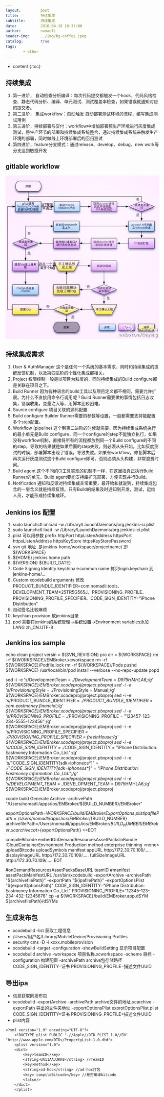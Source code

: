 ```yaml
---
layout:         post
title:          持续集成
subtitle:       持续集成
date:           2016-04-18 10:37:00
author:         nomadli
header-img:     ../img/bg-coffee.jpeg
catalog:        true
tags:
        - other
---
```


* content
{:toc}

## 持续集成
1.  第一进阶， 自动检查分析编译：每次代码提交都触发一个hook，代码风格检查、静态代码分析、编译、单元测试、测试覆盖率检查，如果错误就通知对应的提交者。
2.  第二进阶， 集成workflow：自动触发 自动部署测试环境的流程，编写集成测试用例
3.  第三进阶，持续部署与交付：workflow中增加部署预生产环境进行灰度集成测试，将生产环节的部署和持续集成系统整合，通过持续集成系统来触发生产环境的部署，同时做线上环境部署后的回归测试
4.  第四进阶，feature分支模式：通过release、develop、debug、new work等分支达到敏捷开发

## gitlable workflow 
![1]

## 持续集成需求
01. User & AuthManager 这个是任何一个系统的基本需求，同时和持续集成的提醒反馈机制，以及第四进阶的个性化集成都相关。
02. Project 权限控制一般是以项目为粒度的，同时持续集成的Build configure都是关联在项目之下。
03. Build Runner 因为各种语言的build工具以及项目定义都不相同，需要允许扩展。为什么不直接用命令行调用呢？Build Runner需要做的事情包括日志收集，错误收集，变量注入等，用脚本比较困难。
04. Source configure  项目关联的源码配置
05. Build configure  Builder Runner需要的参数等设置，一般都需要支持能配置多个step配置。
06. Workflow (pipeline)  这个到第二进阶的时候就需要。因为持续集成系统执行的最小单元是Build configure，同一个configure的step不能独立执行，如果没有workflow机制，直接将所有的流程都放到同一个Build configure的不同的step，导致的结果就是如果后面的step失败，则必须从头开始。比如灰度测试的时候，部署脚本出现了错误，导致失败。如果有workflow，修复脚本后再次运行灰度测试这个Build configure即可，否则必须从头构建，非常浪费时间。
07. Build agent  这个不同的CI工具实现的机制不一样，在这里指真正执行Build Runner的单元。Build agent要能支持库扩充部署，方便实现并行Build。
08. Notification 通知和反馈对持续集成非常重要，最开始和就说到，持续集成包含的一层含义就是持续反馈。只有Build的结果及时通知到开发，测试，运维人员，才能形成持续集成环。

## Jenkins ios 配置
01. sudo launchctl unload -w /Library/LaunchDaemons/org.jenkins-ci.plist
02. sudo launchctl load -w /Library/LaunchDaemons/org.jenkins-ci.plist
03. plist 可以用参数 prefix httpPort httpListenAddress httpsPort httpsListenAddress httpsKeyStore httpsKeyStorePassword 
04. svn git 地址 .是jenkins-home/workspace/projectname/ 即 ${WORKSPACE}
05. \${HOME} jenkins home path
06. \${VERSION} \${BUILD_DATE}  
07. Code Signing Identity keychina->common name 拷贝login.keychain 到 jenkins-home/... 
08. Custom xcodebuild arguments 修改PRODUCT_BUNDLE_IDENTIFIER=com.nomadli.tools、DEVELOPMENT_TEAM=25TR5G565J、PROVISIONING_PROFILE、PROVISIONING_PROFILE_SPECIFIER、CODE_SIGN_IDENTITY="iPhone Distribution"
09. 自动签名比较麻烦
10. keychian provision 放jenkins目录
11. pod 需要在jenkins的系统管理->系统设置->Environment variables添加 LANG zh_CN.UTF-8 

## Jenkins ios sample
echo clean project versin = ${SVN_REVISION} pro dir = ${WORKSPACE}
rm -rf ${WORKSPACE}/EMBroker.xcworkspace
rm -rf ${WORKSPACE}/Podfile.lock
rm -rf ${WORKSPACE}/Pods
pushd ${WORKSPACE}
	/usr/local/bin/pod install --verbose --no-repo-update
popd

sed -i -e 's/DevelopmentTeam = .*/DevelopmentTeam = D975HMHLA6;/g' ${WORKSPACE}/EMBroker.xcodeproj/project.pbxproj
sed -i -e 's/ProvisioningStyle = .*/ProvisioningStyle = Manual;/g' ${WORKSPACE}/EMBroker.xcodeproj/project.pbxproj
sed -i -e 's/PRODUCT_BUNDLE_IDENTIFIER = .*/PRODUCT_BUNDLE_IDENTIFIER = com.eastmoney.financial;/g' ${WORKSPACE}/EMBroker.xcodeproj/project.pbxproj
sed -i -e 's/PROVISIONING_PROFILE = .*/PROVISIONING_PROFILE = "123457-123-234-5555-123456";/g' ${WORKSPACE}/EMBroker.xcodeproj/project.pbxproj
sed -i -e 's/PROVISIONING_PROFILE_SPECIFIER = .*/PROVISIONING_PROFILE_SPECIFIER = freeInHouse;/g' ${WORKSPACE}/EMBroker.xcodeproj/project.pbxproj
sed -i -e 's/CODE_SIGN_IDENTITY = .*/CODE_SIGN_IDENTITY = "iPhone Distribution: Eastmoney Information Co.,Ltd.";/g' ${WORKSPACE}/EMBroker.xcodeproj/project.pbxproj
sed -i -e 's/"CODE_SIGN_IDENTITY\[sdk=iphoneos\*\]" = .*/"CODE_SIGN_IDENTITY\[sdk=iphoneos\*\]" = "iPhone Distribution: Eastmoney Information Co.,Ltd.";/g' ${WORKSPACE}/EMBroker.xcodeproj/project.pbxproj
sed -i -e 's/DEVELOPMENT_TEAM = .*/DEVELOPMENT_TEAM = D975HMHLA6;/g' ${WORKSPACE}/EMBroker.xcodeproj/project.pbxproj
 
xcode build Generate Archive -archivePath "/Users/nomadli/apps/ios/EMBroker/${BUILD_NUMBER}/EMBroker"

exportOptionsPath=${WORKSPACE}/build/EMBrokerExportOptions.plist
ipafilePath=/Users/nomadli/apps/ios/EMBroker/${BUILD_NUMBER}
archivefilePath=/Users/nomadli/apps/ios/EMBroker/${BUILD_NUMBER}/EMBroker.xcarchive
cat >${exportOptionsPath} <<EOT
<?xml version="1.0" encoding="UTF-8"?>
<!DOCTYPE plist PUBLIC "-//Apple//DTD PLIST 1.0//EN" "http://www.apple.com/DTDs/PropertyList-1.0.dtd">
<plist version="1.0">
<dict>
	<key>compileBitcode</key>
	<false/>
	<key>embedOnDemandResourcesAssetPacksInBundle</key>
	<true/>
	<key>iCloudContainerEnvironment</key>
	<string>Production</string>
	<key>method</key>
	<string>enterprise</string>
	<key>thinning</key>
	<string>&lt;none&gt;</string>
	<key>uploadBitcode</key>
	<false/>
	<key>uploadSymbols</key>
	<true/>
	<key>manifest</key>
	<dict>
		<key>appURL</key>
		<string>http://172.30.70.109/.....</string>
        <key>displayImageURL</key>
		<string>http://172.30.70.109/.....</string>
        <key>fullSizeImageURL</key>
		<string>http://172.30.70.109/.....</string>
	</dict>
</dict>
</plist>
EOT

#onDemandResourcesAssetPacksBaseURL teamID
#manifest   assetPackManifestURL
/usr/bin/xcodebuild -exportArchive -archivePath "${archivefilePath}" -exportPath "${ipafilePath}" -exportOptionsPlist "${exportOptionsPath}" CODE_SIGN_IDENTITY="iPhone Distribution: Eastmoney Information Co.,Ltd." PROVISIONING_PROFILE="12345-123-234-432-12345676"
cp -a ${WORKSPACE}/build/EMBroker.app.dSYM ${archivefilePath}/dSYMs


## 生成发布包
- xcodebuild -list 获取工程信息
- /Users/用户名/Library/MobileDevice/Provisioning Profiles
- security cms -D -i xxxx.mobileprovision
- xcodebuild -target <target> -configuration <configuration> -showBuildSetting 显示项目配置
- xcodebuild archive -workspace 项目名称.xcworkspace -scheme 目标 -configuration 构建配置 -archivePath archive包存储路径 CODE_SIGN_IDENTITY=证书 PROVISIONING_PROFILE=描述文件UUID

## 导出ipa
- 信息获取同发布包
- xcodebuild -exportArchive -archivePath archive文件的地址.xcarchive -exportPath 导出的文件夹地址 -exportOptionsPlist exprotOptionsPlist.plist CODE_SIGN_IDENTITY=证书 PROVISIONING_PROFILE=描述文件UUID
- plist内容
```
<?xml version="1.0" encoding="UTF-8"?>
    <!DOCTYPE plist PUBLIC "-//Apple//DTD PLIST 1.0//EN" "http://www.apple.com/DTDs/PropertyList-1.0.dtd">
    <plist version="1.0">
    <dict>
        <key>teamID</key>
        <string>UA11AAJJKK8</string> //TeamID
        <key>method</key>
        <string>ad-hoc</string> //ad-hoc打包
        <key> compileBitcode</key> //是否编译bitcode
        <false/>
    </dict>
    </plist>
```

[1]: /img/workflow.jpg